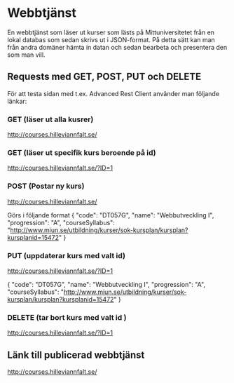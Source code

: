 # Webbtjänst
En webbtjänst som läser ut kurser som lästs på Mittuniversitetet från en lokal databas som sedan skrivs ut i JSON-format. På detta sätt kan man från andra domäner hämta in datan och sedan bearbeta och presentera den som man vill. 

## Requests med GET, POST, PUT och DELETE
För att testa sidan med t.ex. Advanced Rest Client använder man följande länkar: 

### GET (läser ut alla kusrer) 
http://courses.hilleviannfalt.se/

### GET (läser ut specifik kurs beroende på id) 
http://courses.hilleviannfalt.se/?ID=1

### POST (Postar ny kurs) 
http://courses.hilleviannfalt.se/

Görs i följande format
{
      "code":      "DT057G",
      "name":         "Webbutveckling I",
      "progression":  "A",
      "courseSyllabus":     "http://www.miun.se/utbildning/kurser/sok-kursplan/kursplan?kursplanid=15472"
    }

### PUT (uppdaterar kurs med valt id)
http://courses.hilleviannfalt.se/?ID=1

{
      "code":      "DT057G",
      "name":         "Webbutveckling I",
      "progression":  "A",
      "courseSyllabus":     "http://www.miun.se/utbildning/kurser/sok-kursplan/kursplan?kursplanid=15472"
    }

### DELETE (tar bort kurs med valt id )
http://courses.hilleviannfalt.se/?ID=1


## Länk till publicerad webbtjänst
http://courses.hilleviannfalt.se/




